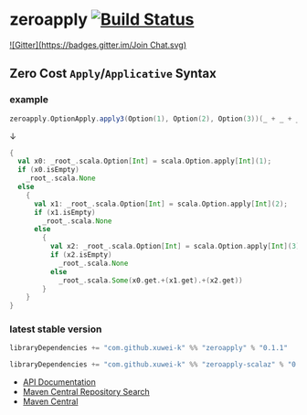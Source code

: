 # zeroapply [![Build Status](https://secure.travis-ci.org/xuwei-k/zeroapply.png)](http://travis-ci.org/xuwei-k/zeroapply)
[![Gitter](https://badges.gitter.im/Join Chat.svg)](https://gitter.im/xuwei-k/zeroapply?utm_source=badge&utm_medium=badge&utm_campaign=pr-badge&utm_content=badge)


## Zero Cost `Apply`/`Applicative` Syntax

### example


```scala
zeroapply.OptionApply.apply3(Option(1), Option(2), Option(3))(_ + _ + _)
```

↓

```scala
{
  val x0: _root_.scala.Option[Int] = scala.Option.apply[Int](1);
  if (x0.isEmpty)
    _root_.scala.None
  else
    {
      val x1: _root_.scala.Option[Int] = scala.Option.apply[Int](2);
      if (x1.isEmpty)
        _root_.scala.None
      else
        {
          val x2: _root_.scala.Option[Int] = scala.Option.apply[Int](3);
          if (x2.isEmpty)
            _root_.scala.None
          else
            _root_.scala.Some(x0.get.+(x1.get).+(x2.get))
        }
    }
}
```


### latest stable version

```scala
libraryDependencies += "com.github.xuwei-k" %% "zeroapply" % "0.1.1"
```

```scala
libraryDependencies += "com.github.xuwei-k" %% "zeroapply-scalaz" % "0.1.1"
```


- [API Documentation](https://oss.sonatype.org/service/local/repositories/releases/archive/com/github/xuwei-k/zeroapply-all_2.11/0.1.1/zeroapply-all_2.11-0.1.1-javadoc.jar/!/index.html)
- [Maven Central Repository Search](http://search.maven.org/#search%7Cga%7C1%7Cg%3A%22com.github.xuwei-k%22%20AND%20(a%3A%22zeroapply_2.11%22%20OR%20a%3A%22zeroapply-scalaz_2.11%22))
- [Maven Central](http://repo1.maven.org/maven2/com/github/xuwei-k/)
